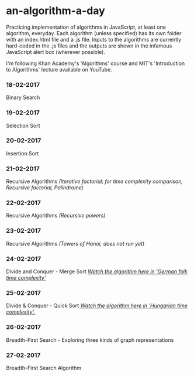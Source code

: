 # an-algorithm-a-day
Practicing implementation of algorithms in JavaScript, at least one algorithm, everyday. Each algorithm (unless specified) has its own folder with an index.html file and a <algorithmName>.js file. Inputs to the algorithms are currently hard-coded in the .js files and the outputs are shown in the infamous JavaScript alert box (wherever possible).

I'm following Khan Academy's 'Algorithms' course and MIT's 'Introduction to Algorithms' lecture available on YouTube.

### 18-02-2017
Binary Search

### 19-02-2017
Selection Sort

### 20-02-2017
Insertion Sort

### 21-02-2017
Recursive Algorithms *(Iterative factorial; for time complexity comparison, Recursive factorial, Palindrome)*

### 22-02-2017
Recursive Algorithms *(Recursive powers)*

### 23-02-2017
Recursive Algorithms *(Towers of Hanoi, does not run yet)*

### 24-02-2017
Divide and Conquer - Merge Sort
[*Watch the algorithm here in 'German folk time complexity'*](https://www.youtube.com/watch?v=XaqR3G_NVoo)

### 25-02-2017
Divide & Conquer - Quick Sort
[*Watch the algorithm here in 'Hungarian time complexity'.*](https://www.youtube.com/watch?v=ywWBy6J5gz8)


### 26-02-2017
Breadth-First Search - Exploring three kinds of graph representations

### 27-02-2017
Breadth-First Search Algorithm
